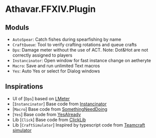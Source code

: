 # Athavar.FFXIV.Plugin

## Moduls

- `AutoSpear`: Catch fishes during spearfishing by name
- `CraftQueue`: Tool to verify crafting rotations and queue crafts
- `Dps`: Damage meter without the use of ACT. Note: Dot&Hot are not correctly assigned to players
- `Instancinator`: Open window for fast instance change on aetheryte
- `Macro`: Save and run unlimited Text macros
- `Yes`: Auto Yes or select for Dialog windows

## Inspirations

- UI of [`Dps`] based on [LMeter](https://github.com/lichie567/LMeter)
- [`Instancinator`] Base code from [Instancinator](https://github.com/NightmareXIV/Instancinator)
- [`Macro`] Base code from [SomethingNeedDoing](https://github.com/daemitus/SomethingNeedDoing)
- [`Yes`] Base code from [YesAlready](https://github.com/daemitus/YesAlready)
- Lib [`Click`] Base code from [ClickLib](https://github.com/daemitus/ClickLib)
- Lib [`CraftSimulator`] Inspired by typescript code
  from [Teamcraft simulator](https://github.com/ffxiv-teamcraft/simulator)